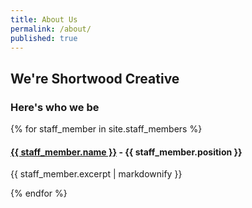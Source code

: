 ```yaml
---
title: About Us
permalink: /about/
published: true
---
```

## We're Shortwood Creative

### Here's who we be

{% for staff_member in site.staff_members %}
  <h4><a href="{{ staff_member.url }}">{{ staff_member.name }}</a> - {{ staff_member.position }}</h4>
  <p>{{ staff_member.excerpt | markdownify }}</p>
{% endfor %}
